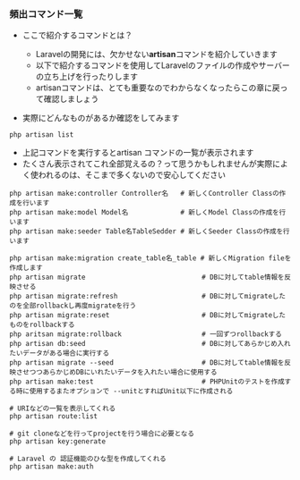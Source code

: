 ### 頻出コマンド一覧

- ここで紹介するコマンドとは？
  - Laravelの開発には、欠かせない**artisan**コマンドを紹介していきます
  - 以下で紹介するコマンドを使用してLaravelのファイルの作成やサーバーの立ち上げを行ったりします
  - artisanコマンドは、とても重要なのでわからなくなったらこの章に戻って確認しましょう


- 実際にどんなものがあるか確認をしてみます

```shell
php artisan list
```
  - 上記コマンドを実行するとartisan コマンドの一覧が表示されます
  - たくさん表示されてこれ全部覚えるの？って思うかもしれませんが実際によく使われるのは、そこまで多くないので安心してください


```shell
php artisan make:controller Controller名   # 新しくController Classの作成を行います
php artisan make:model Model名             # 新しくModel Classの作成を行います
php artisan make:seeder Table名TableSedder # 新しくSeeder Classの作成を行います

php artisan make:migration create_table名_table # 新しくMigration fileを作成します
php artisan migrate                             # DBに対してtable情報を反映させる
php artisan migrate:refresh                     # DBに対してmigrateしたのを全部rollbackし再度migrateを行う
php artisan migrate:reset                       # DBに対してmigrateしたものをrollbackする 
php aritsan migrate:rollback                    # 一回ずつrollbackする
php artisan db:seed                             # DBに対してあらかじめ入れたいデータがある場合に実行する
php artisan migrate --seed                      # DBに対してtable情報を反映させつつあらかじめDBにいれたいデータを入れたい場合に使用する
php artisan make:test                           # PHPUnitのテストを作成する時に使用するまたオプションで --unitとすればUnit以下に作成される

# URIなどの一覧を表示してくれる
php artisan route:list

# git cloneなどを行ってprojectを行う場合に必要となる
php artisan key:generate

# Laravel の 認証機能のひな型を作成してくれる
php artisan make:auth

```
